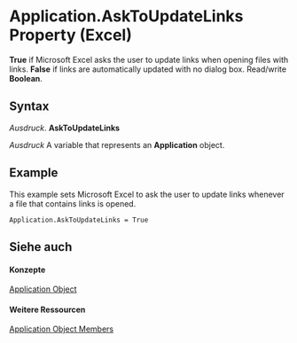 
# Application.AskToUpdateLinks Property (Excel)

 **True** if Microsoft Excel asks the user to update links when opening files with links. **False** if links are automatically updated with no dialog box. Read/write **Boolean**.


## Syntax

 _Ausdruck_. **AskToUpdateLinks**

 _Ausdruck_ A variable that represents an **Application** object.


## Example

This example sets Microsoft Excel to ask the user to update links whenever a file that contains links is opened.


```
Application.AskToUpdateLinks = True
```


## Siehe auch


#### Konzepte


[Application Object](19b73597-5cf9-4f56-8227-b5211f657f6f.md)
#### Weitere Ressourcen


[Application Object Members](http://msdn.microsoft.com/library/4cb9ca42-8d07-cc9c-2d80-4eb9a5921e1e%28Office.15%29.aspx)